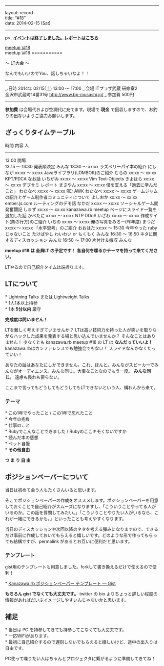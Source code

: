 ------------------------------------------------------------------------

layout: record\
title: “\#18”\
date: 2014-02-15 (Sat)

------------------------------------------------------------------------

p\>.
<a href="./report.html"><strong>イベントは終了しました。レポートはこちら</strong></a>

<div class="doorkeeper-widget">
<a href="http://kzrb.doorkeeper.jp/events/8563" class="doorkeeper-registration-widget">meetup
\#18</a><script src="http://widgets.doorkeeper.jp/w/widget.js" type="text/javascript"></script>

</div>
meetup \#18
===========

〜 LT大会 〜

なんでもいいのでYou、話しちゃいなよ！！

  ----------- ----------------------------------------------------------------------------------------------------------------
  \_.日時     2014年 02/15(土) 13:00 〜 17:00
  \_.会場     ITプラザ武蔵 研修室2<br>金沢市武蔵町14番31号 <a href="http://www.bp-musashi.jp/">http://www.bp-musashi.jp/</a>
  \_.参加費   500円
  ----------- ----------------------------------------------------------------------------------------------------------------

**参加費** は会場代および空調代に充てます。現場で **現金**
で回収しますので、お釣りの出ないようご協力お願いします。

ざっくりタイムテーブル
----------------------

  時間             内容                                                   人
  ---------------- ------------------------------------------------------ ------------
  13:00            開場                                                   
  13:15 〜 13:30   発表順決定                                             みんな
  13:30 〜 xx:xx   ラズベリーパイ本の紹介                                 にしなが
  xx:xx 〜 xx:xx   Javaライブラリ(LOMBOK)のご紹介                         むらの
  xx:xx 〜 xx:xx   KPT/PDCA なお話                                        いちがみ
  xx:xx 〜 xx:xx   Vim Text-Objects                                       きよはら
  xx:xx 〜 xx:xx   デブサミ レポート                                      まさやん
  xx:xx 〜 xx:xx   僕を支える「過去に学んだこと」                         わたなべ
  xx:xx 〜 xx:xx   RE: AWK                                                わたなべ
  xx:xx 〜 xx:xx   ゲームジャムの紹介とゲーム制作者コミュニティについて   よしおか
  xx:xx 〜 xx:xx   ember.js.com ルーティングのデモ話                      なかだ
  xx:xx 〜 xx:xx   ソーシャルゲーム開発奮闘記                             しまず
  xx:xx 〜 xx:xx   kanazawa.rb meetup ページにスライド一覧を追加した話    かべたに
  xx:xx 〜 xx:xx   NTP DDoS                                               いざわ
  xx:xx 〜 xx:xx   作成サイト(票の行方)のご紹介                           いちの
  xx:xx 〜 xx:xx   俺の写真をみろー(昨年度)                               まつだ
  xx:xx 〜 xx:xx   「水平思考」のご紹介                                   おおはた
  xx:xx 〜 15:30   今年やった ruby じゃないこと                           たけばやし
                   わいわい or もくもく                                   みんな
  16:30 〜 16:50   ネタに関するディスカッション                           みんな
  16:50 〜 17:00   片付け＆撤収                                           みんな

**meetup \#18 は 全員LT の予定です！
各自何を喋るかテーマを持って来てください。**

LTやるので自己紹介タイムは端折ります。

LTについて
----------

\* Lightning Talks または Lightweight Talks\
 \* 1人1本以上持参\
 \* 1本 **5分以内** 厳守

**完成度は問いません！**

LTを難しく考えすぎていませんか？
LTは高い技術力を持った人が笑いを取りながらハックした成果を発表する場と思い込んでいませんか？
そんなことはありません！ 少なくとも kanazawa.rb meetup \#18 の LT は
**なんだっていいよ！** kanazawa.rbはカンファレンスでも勉強会でもない！
スライドなんかなくたっていい！

あなたの話はあなたにしかできません。これ、ほんと。みんながスピーカーでみんながオーディエンス。みんな同じ。大事なことなのでもう一度。
**みんな同じ。** 遠慮も畏れも要らない。

ここまで言ってもどうしてもどうしてもLTできないという人、構わんから来て。

### テーマ

\* この1年でやったこと / この1年で忘れたこと\
 \* 今年の抱負\
 \* 仕事のこと\
 \* Rubyでこんなことできました / Rubyのここキモくないですか\
 \* 読んだ本の感想\
 \* ペット自慢\
 \* **その他自由**

**つ ま り 自 由**

ポジションペーパーについて
--------------------------

当日は初めて会う人もたくさんいると思います。

そこでポジションペーパーの作成をオススメします。ポジションペーパーを用意しておくことで自己紹介がスムーズになりますし、「こういうことやってる人がいるのか。この話を質問してみたい。」「こういうことやりたい人がいるなら、これが一緒にできるかも。」といったことも考えやすくなります。

当日のディスカッションや次回以降のネタを考える弾みになりますので、できるだけ事前に作成しておいてもらえると嬉しいです。どのような形で作ってもらっても結構ですが、permalink
があるとお互いに便利だと思います。

### テンプレート

gist用のテンプレートも用意しました。forkして書き換えるだけで使えるので便利！

\* [Kanazawa.rb ポジションペーパー テンプレート —
Gist](https://gist.github.com/5a523ec3180002229a32)

**もちろん gist でなくても大丈夫です。** twitter の bio
よりちょっと詳しい程度の情報があればだいぶイメージしやすいんじゃないかと思います。

補足
----

\* 当日は PC を持参してきても持参してこなくても大丈夫です。\
 \* 一応WiFiがあります。\
 \*
最初に自己紹介するので遅刻しないでもらえると嬉しいけど、途中の出入りは自由です。

PC使って喋りたい人はちゃんとプロジェクタに繋がるように準備してきてね！
